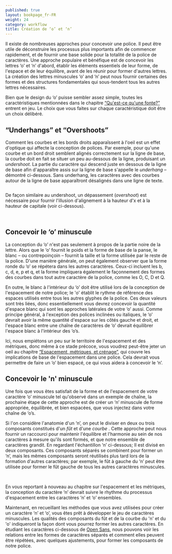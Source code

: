```yaml
---
published: true
layout: bookpage_fr-FR
weight: 24
category: workflow
title: Création de ‘o’ et ‘n’
---
```


Il existe de nombreuses approches pour concevoir une police. Il peut être utile de déconstruire les
processus plus importants afin de commencer rapidement, et de fournir une base solide pour la
totalité de la police de caractères.
Une approche populaire et bénéfique est de concevoir les lettres ‘o’ et ‘n’ d'abord, établir les
éléments essentiels de leur forme, de l'espace et de leur équilibre, avant de les réunir pour former
d'autres lettres. La création des lettres minuscules ‘o’ and ‘n’ peut nous fournir certaines des formes
et des structures fondamentales qui sous-tendent tous les autres lettres nécessaires.

Bien que le design du ‘o’ puisse sembler assez simple, toutes les caractéristiques mentionnées dans le
chapitre [“Qu'est-ce qu'une fonte?”] entrent en jeu. Le choix que vous faites sur chaque caractéristique
doit être un choix délibéré.

## “Underhangs” et “Overshoots”

Comment les courbes et les bords droits apparaîssent à l'oeil est un effet d'optique qui affecte la
conception de polices.
Par exemple, pour qu'une courbe et un bord droit semblent alignés correctement sur la ligne de base,
la courbe doit en fait se situer un peu au-dessous de la ligne, produisant un *undershoot*. La partie
du caractère qui descend juste en dessous de la ligne de base afin d'apparaître assis sur la ligne de
base s'appelle le *underhang* &ndash; démontré ci-dessous. Sans underhang, les caractères avec des
courbes autour de la ligne de base apparaîtront désalignés dans une ligne de texte.

<img src="../en-US/images/underhang1.png" alt>

De façon similaire au undershoot, un dépassement (*overshoot*) est nécessaire pour fournir
l'illusion d'alignement à la hauteur d'x et à la hauteur de capitale (voir ci-dessous).

<img src="../en-US/images/nox-opensans.png" alt>

<img src="../en-US/images/nox-merriw_1.png" alt>

## Concevoir le ‘o’ minuscule

La conception du ‘o’ n'est pas seulement à propos de la partie noire de la lettre. Alors que le ‘o’
fournit le poids et la forme de base de la panse, le blanc &ndash; ou contrepoinçoin &ndash; fournit la
taille et la forme utilisée par le reste de la police.
D'une manière générale, on peut également observer que la forme ronde du ‘o’ se répétera dans les
autres caractères. Ceux-ci incluent les b, c, d, e, p et q, et la forme impliquera également le
façonnement des formes des courbes dans tout autre caractère de la police, comme les O, C, D et Q.

En outre, le blanc à l'intérieur du ‘o’ doit être utilisé lors de la conception de l'espacement de notre
police; le 'o' établit le rythme de référence des espaces utilisés entre tous les autres glyphes de la
police. Ces deux valeurs sont très liées, donc essentiellement vous devrez concevoir la quantité d'espace
blanc qui sont les approches latérales de votre ‘o’ aussi. Comme principe général, à l'exception des
polices inclinées ou italiques, le ‘o’ devrait avoir la même quantité d'espace sur les côtés gauche et
droit, et l'espace blanc entre une chaîne de caractères de ‘o’ devrait équilibrer l'espace blanc à
l'intérieur des ‘o’s.

Ici, nous empiétons un peu sur le territoire de l'espacement et des métriques, donc même à ce stade
précoce, vous voudrez peut-être jeter un oeil au chapitre [“Espacement, métriques, et crénage”], qui
couvre les implications de base de l'espacement dans une police.
Cela devrait vous permettre de faire un ‘o’ bien espacé, ce qui vous aidera à concevoir le ‘n’.

## Concevoir le 'n' minuscule

Une fois que vous êtes satisfait de la forme et de l'espacement de votre caractère ‘o’ minuscule tel
qu'observé dans un exemple de chaîne, la prochaine étape de cette approche est de créer un ‘n’
minuscule de forme appropriée, équilibrée, et bien espacées, que vous injectez dans votre chaîne de ‘o’s.

Si l'on considère l'anatomie d'un ‘n’, on peut le diviser en deux ou trois composants constitués d'un
<i>fût</i> et d'une <i>courbe </i>. Cette approche peut nous fournir un raccourci pour maintenir l'équilibre
et l'harmonie au sein de nos caractères à mesure qu'ils sont formés, et que notre ensemble de caractères
grandit. En regardant l'échantillon ‘n’ ci-dessous; Il est divisé en deux composants. Ces composants
séparés se combinent pour former un ‘n’, mais les mêmes composants seront réutilisés plus tard lors de
la formation d'autres caractères; par exemple, le fût à gauche du ‘n’ peut être utilisée pour former le fût
gauche de tous les autres caractères minuscules.

<img src="../en-US/images/n-compo-2.png" alt>

<img src="../en-US/images/n-compo-1_1.png" alt>

En vous reportant à nouveau au chapitre sur l'espacement et les métriques, la conception du caractère ‘n’
devrait suivre le rhythme du processus d'espacement entre les caractères ‘n’ et ‘o’ ensembles.

Maintenant, en recueillant les méthodes que vous avez utilisées pour créer un caractère ‘n’ et ‘o’, vous
êtes prêt à développer le jeu de caractères minuscules. Les qualités des composants du fût et de la courbe
du 'n' et du 'o' indiqueront la façon dont vous pourrez former les autres caractères.
En étudiant les caractères ci-dessous de [Open Sans], nous pouvons voir les relations entre les formes de
caractères séparés et comment elles peuvent être répétées, avec quelques ajustements, pour former
les composants de notre police.

<img src="../en-US/images/h-m-n-curves.png" alt>

<img src="../en-US/images/b-c-d-e-curves.png" alt>

<img src="../en-US/images/i-j-t-f-curves.png" alt>

[“Qu'est-ce qu'une fonte?”]: What_Is_a_Font.html
[“Espacement, métriques, et crénage”]: Spacing_Metrics_and_Kerning.html
[Open Sans]: http://opensans.com/
